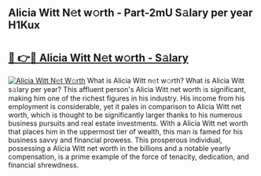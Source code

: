 ## Alicia Witt N𝚎t w𝚘rth - Part-2mU S𝚊lary per year H1Kux

# <h2><a href="http://gc0flt6.nevu.top/?p=Alicia+Witt">🔗 👉🔴 Alicia Witt N𝚎t w𝚘rth - S𝚊lary</a></h2>

[![Alicia Witt N𝚎t W𝚘rth](https://i.imgur.com/Oavwk0R.jpeg)](http://gc0flt6.nevu.top/?p=Alicia+Witt)
What is Alicia Witt n𝚎t w𝚘rth? What is Alicia Witt s𝚊lary per year?
This affluent person's Alicia Witt net worth is significant, making him one of the richest figures in his industry. His income from his employment is considerable, yet it pales in comparison to Alicia Witt net worth, which is thought to be significantly larger thanks to his numerous business pursuits and real estate investments. With a Alicia Witt net worth that places him in the uppermost tier of wealth, this man is famed for his business savvy and financial prowess. This prosperous individual, possessing a Alicia Witt net worth in the billions and a notable yearly compensation, is a prime example of the force of tenacity, dedication, and financial shrewdness.
